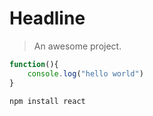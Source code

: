 # Headline

> An awesome project.
>
```javascript
function(){
    console.log("hello world")
}

npm install react
```
